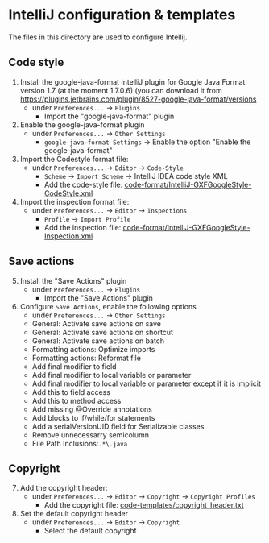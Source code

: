 # IntelliJ configuration & templates

The files in this directory are used to configure Intellij.

## Code style
1. Install the google-java-format IntelliJ plugin for Google Java Format version 1.7 (at the moment 1.7.0.6) (you can download it from https://plugins.jetbrains.com/plugin/8527-google-java-format/versions
   * under `Preferences...` -> `Plugins`
     - Import the "google-java-format" plugin
2. Enable the google-java-format plugin
   * under `Preferences...` -> `Other Settings`
     - `google-java-format Settings` -> Enable the option "Enable the google-java-format"
3. Import the Codestyle format file:
   * under `Preferences...` -> `Editor` -> `Code-Style`
     - `Scheme` -> `Import Scheme` -> IntelliJ IDEA code style XML
     - Add the code-style file: [code-format/IntelliJ-GXFGoogleStyle-CodeStyle.xml](code-format/IntelliJ-GXFGoogleStyle-CodeStyle.xml)
4. Import the inspection format file:
   * under `Preferences...` -> `Editor` -> `Inspections`
     - `Profile` -> `Import Profile` 
     - Add the inspection file: [code-format/IntelliJ-GXFGoogleStyle-Inspection.xml](code-format/IntelliJ-GXFGoogleStyle-Inspection.xml)

## Save actions
5. Install the "Save Actions" plugin
    * under `Preferences...` -> `Plugins`
        - Import the "Save Actions" plugin
6. Configure `Save Actions`, enable the following options
     * under `Preferences...` -> `Other Settings`
      - General: Activate save actions on save
      - General: Activate save actions on shortcut
      - General: Activate save actions on batch
      - Formatting actions: Optimize imports
      - Formatting actions: Reformat file
      - Add final modifier to field
      - Add final modifier to local variable or parameter
      - Add final modifier to local variable or parameter except if it is implicit
      - Add this to field access
      - Add this to method access 
      - Add missing @Override annotations
      - Add blocks to if/while/for statements
      - Add a serialVersionUID field for Serializable classes
      - Remove unnecessarry semicolumn
      - File Path Inclusions:`.*\.java`
 
## Copyright
7. Add the copyright header:
   * under `Preferences...` -> `Editor` -> `Copyright`  -> `Copyright Profiles`
     - Add the copyright file:  [code-templates/copyright_header.txt](code-templates/copyright_header.txt)
8. Set the default copyright header
   * under `Preferences...` -> `Editor` -> `Copyright`
      - Select the default copyright

